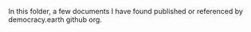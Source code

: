 
In this folder, a few documents I have found published or referenced by democracy.earth github org.



